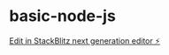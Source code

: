# basic-node-js

[Edit in StackBlitz next generation editor ⚡️](https://stackblitz.com/~/github.com/Satwinder-stack/basic-node-js)